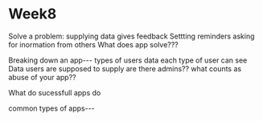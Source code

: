 # Week8

Solve a problem:
supplying data
gives feedback
Settting reminders
asking for inormation from others
What does app solve???

Breaking down an app---
types of users
data each type of user can see
Data users are supposed to supply
are there admins??
what counts as abuse of your app??

What do sucessfull apps do

common types of apps---





